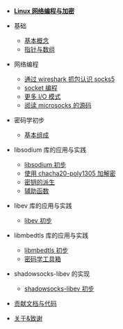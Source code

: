 - [**Linux 网络编程与加密**](/)

- 基础

  - [基本概念](/basic/basic_concept)
  - [指针与数组](/basic/array_and_pointer)

- 网络编程

  - [通过 wireshark 抓包认识 socks5](/network/socks5_with_wireshark)
  - [socket 编程](/network/socket)
  - [更多 I/O 模式](/network/more_about_I-O)
  - [阅读 microsocks 的源码](/network/read_with_microsocks)

- 密码学初步

  - [基本组成](/cryptography/basic)

- libsodium 库的应用与实践

  - [libsodium 初步](/libsodium/basic)
  - [使用 chacha20-poly1305 加解密](/libsodium/chacha20-poly1305)
  - [密钥的派生](/libsodium/key_derivation)
  - [辅助函数](/libsodium/helpers)

- libev 库的应用与实践

  - [libev 初步](/libev/basic)

- libmbedtls 库的应用与实践

  - [libmbedtls 初步](/libmbedtls/basic)
  - [密码学工具箱](/libmbedtls/crypto)

- shadowsocks-libev 的实现

  - [shadowsocks-libev 初步](/shadowsocks-libev/basic)

- [贡献文档与代码](contribution.md)
- [关于&致谢](about.md)
